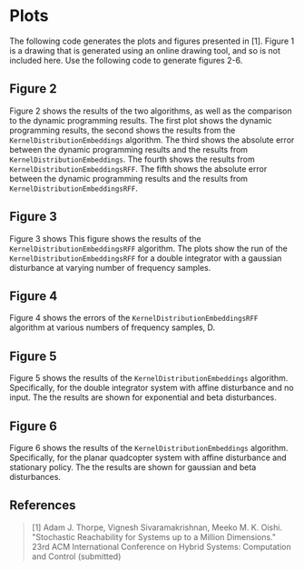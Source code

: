 # Plots

The following code generates the plots and figures presented in [1]. Figure 1 is a drawing that is generated using an online drawing tool, and so is not included here. Use the following code to generate figures 2-6.

## Figure 2

Figure 2 shows the results of the two algorithms, as well as the comparison to
the dynamic programming results. The first plot shows the dynamic programming
results, the second shows the results from the `KernelDistributionEmbeddings`
algorithm. The third shows the absolute error between the dynamic programming
results and the results from `KernelDistributionEmbeddings`. The fourth shows
the results from `KernelDistributionEmbeddingsRFF`. The fifth shows the absolute
error between the dynamic programming results and the results from
`KernelDistributionEmbeddingsRFF`.

## Figure 3

Figure 3 shows This figure shows the results of the
`KernelDistributionEmbeddingsRFF`  algorithm. The plots show the run of the
`KernelDistributionEmbeddingsRFF` for a double integrator with a gaussian
disturbance at varying number of frequency samples.

## Figure 4

Figure 4 shows the errors of the `KernelDistributionEmbeddingsRFF` algorithm at
various numbers of frequency samples, D.

## Figure 5

Figure 5 shows the results of the `KernelDistributionEmbeddings`
algorithm. Specifically, for the double integrator system with affine
disturbance and no input. The the results are shown for exponential and
beta disturbances.

## Figure 6

Figure 6 shows the results of the `KernelDistributionEmbeddings`  algorithm.
Specifically, for the planar quadcopter system with affine disturbance and
stationary policy. The the results are shown for  gaussian and beta
disturbances.

## References

> [1] Adam J. Thorpe, Vignesh Sivaramakrishnan, Meeko M. K. Oishi. "Stochastic
> Reachability for Systems up to a Million Dimensions."  23rd ACM International
> Conference on Hybrid Systems: Computation and Control (submitted)

